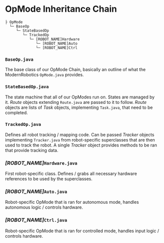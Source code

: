 # OpMode Inheritance Chain


```
├ OpMode
  └─ BaseOp
     └─ StateBasedOp
        └─ TrackedOp
           └─ [ROBOT_NAME]Hardware
              └─ [ROBOT_NAME]Auto
              └─ [ROBOT_NAME]Ctrl
```

### `BaseOp.java`
The base class of our OpMode Chain, basically an outline of what the ModernRobotics `OpMode.java` provides.

### `StateBasedOp.java`
The state machine that all of our OpModes run on. States are managed by it. *Route* objects extending `Route.java` are passed to it to follow. *Route* objects are lists of *Task* objects, implementing `Task.java`, that need to be completed.

### `TrackedOp.java`
Defines all robot tracking / mapping code. Can be passed *Tracker* objects implementing `Tracker.java` from robot-specific superclasses that are then used to track the robot. A single *Tracker* object provides methods to be ran that provide tracking data.

### *[ROBOT_NAME]*`Hardware.java`
First robot-specific class. Defines / grabs all necessary hardware references to be used by the superclasses.

### *[ROBOT_NAME]*`Auto.java`
Robot-specific OpMode that is ran for autonomous mode, handles autonomous logic / controls hardware.

### *[ROBOT_NAME]*`Ctrl.java`
Robot-specific OpMode that is ran for controlled mode, handles input logic / controls hardware.
